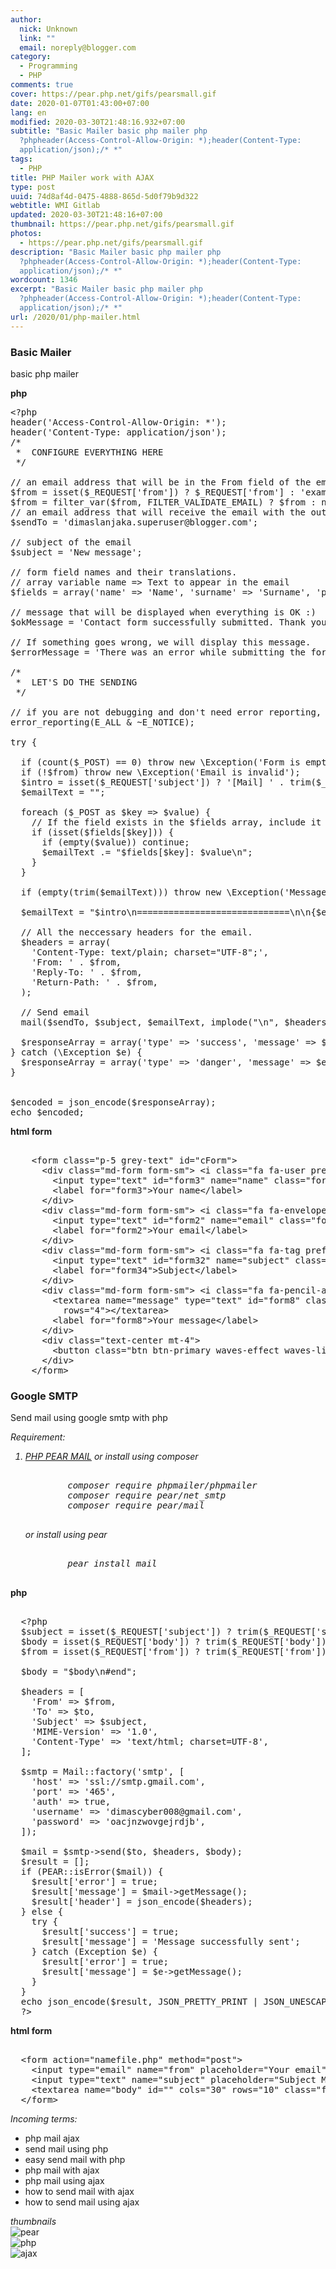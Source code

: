 ```yaml
---
author:
  nick: Unknown
  link: ""
  email: noreply@blogger.com
category:
  - Programming
  - PHP
comments: true
cover: https://pear.php.net/gifs/pearsmall.gif
date: 2020-01-07T01:43:00+07:00
lang: en
modified: 2020-03-30T21:48:16.932+07:00
subtitle: "Basic Mailer basic php mailer php
  ?phpheader(Access-Control-Allow-Origin: *);header(Content-Type:
  application/json);/* *"
tags:
  - PHP
title: PHP Mailer work with AJAX
type: post
uuid: 74d8af4d-0475-4888-865d-5d0f79b9d322
webtitle: WMI Gitlab
updated: 2020-03-30T21:48:16+07:00
thumbnail: https://pear.php.net/gifs/pearsmall.gif
photos:
  - https://pear.php.net/gifs/pearsmall.gif
description: "Basic Mailer basic php mailer php
  ?phpheader(Access-Control-Allow-Origin: *);header(Content-Type:
  application/json);/* *"
wordcount: 1346
excerpt: "Basic Mailer basic php mailer php
  ?phpheader(Access-Control-Allow-Origin: *);header(Content-Type:
  application/json);/* *"
url: /2020/01/php-mailer.html
---
```


<div dir="ltr" style="text-align: left;" trbidi="on">  <h3>Basic Mailer</h3>  <p>basic php mailer</p>  <b>php</b>  <pre>&lt;?php<br>header('Access-Control-Allow-Origin: *');<br>header('Content-Type: application/json');<br>/*<br> *  CONFIGURE EVERYTHING HERE<br> */<br><br>// an email address that will be in the From field of the email.<br>$from = isset($_REQUEST['from']) ? $_REQUEST['from'] : 'example@mail.com';<br>$from = filter_var($from, FILTER_VALIDATE_EMAIL) ? $from : null;<br>// an email address that will receive the email with the output of the form<br>$sendTo = 'dimaslanjaka.superuser@blogger.com';<br><br>// subject of the email<br>$subject = 'New message';<br><br>// form field names and their translations.<br>// array variable name =&gt; Text to appear in the email<br>$fields = array('name' =&gt; 'Name', 'surname' =&gt; 'Surname', 'phone' =&gt; 'Phone', 'email' =&gt; 'Email', 'message' =&gt; 'Message');<br><br>// message that will be displayed when everything is OK :)<br>$okMessage = 'Contact form successfully submitted. Thank you, I will get back to you soon!';<br><br>// If something goes wrong, we will display this message.<br>$errorMessage = 'There was an error while submitting the form. Please try again later';<br><br>/*<br> *  LET'S DO THE SENDING<br> */<br><br>// if you are not debugging and don't need error reporting, turn this off by error_reporting(0);<br>error_reporting(E_ALL &amp; ~E_NOTICE);<br><br>try {<br><br>  if (count($_POST) == 0) throw new \Exception('Form is empty');<br>  if (!$from) throw new \Exception('Email is invalid');<br>  $intro = isset($_REQUEST['subject']) ? '[Mail] ' . trim($_REQUEST['subject']) : "You have a new message from {$from}";<br>  $emailText = "";<br><br>  foreach ($_POST as $key =&gt; $value) {<br>    // If the field exists in the $fields array, include it in the email<br>    if (isset($fields[$key])) {<br>      if (empty($value)) continue;<br>      $emailText .= "$fields[$key]: $value\n";<br>    }<br>  }<br><br>  if (empty(trim($emailText))) throw new \Exception('Messages Empty');<br><br>  $emailText = "$intro\n=============================\n\n{$emailText}\n=============================\n";<br><br>  // All the neccessary headers for the email.<br>  $headers = array(<br>    'Content-Type: text/plain; charset="UTF-8";',<br>    'From: ' . $from,<br>    'Reply-To: ' . $from,<br>    'Return-Path: ' . $from,<br>  );<br><br>  // Send email<br>  mail($sendTo, $subject, $emailText, implode("\n", $headers));<br><br>  $responseArray = array('type' =&gt; 'success', 'message' =&gt; $okMessage);<br>} catch (\Exception $e) {<br>  $responseArray = array('type' =&gt; 'danger', 'message' =&gt; $errorMessage . '. ' . $e-&gt;getMessage());<br>}<br><br><br>$encoded = json_encode($responseArray);<br>echo $encoded;<br></pre>  <b>html form</b>  <pre><br>    &lt;form class="p-5 grey-text" id="cForm"&gt;<br>      &lt;div class="md-form form-sm"&gt; &lt;i class="fa fa-user prefix"&gt;&lt;/i&gt;<br>        &lt;input type="text" id="form3" name="name" class="form-control form-control-sm"&gt;<br>        &lt;label for="form3"&gt;Your name&lt;/label&gt;<br>      &lt;/div&gt;<br>      &lt;div class="md-form form-sm"&gt; &lt;i class="fa fa-envelope prefix"&gt;&lt;/i&gt;<br>        &lt;input type="text" id="form2" name="email" class="form-control form-control-sm"&gt;<br>        &lt;label for="form2"&gt;Your email&lt;/label&gt;<br>      &lt;/div&gt;<br>      &lt;div class="md-form form-sm"&gt; &lt;i class="fa fa-tag prefix"&gt;&lt;/i&gt;<br>        &lt;input type="text" id="form32" name="subject" class="form-control form-control-sm"&gt;<br>        &lt;label for="form34"&gt;Subject&lt;/label&gt;<br>      &lt;/div&gt;<br>      &lt;div class="md-form form-sm"&gt; &lt;i class="fa fa-pencil-alt prefix"&gt;&lt;/i&gt;<br>        &lt;textarea name="message" type="text" id="form8" class="md-textarea form-control form-control-sm"<br>          rows="4"&gt;&lt;/textarea&gt;<br>        &lt;label for="form8"&gt;Your message&lt;/label&gt;<br>      &lt;/div&gt;<br>      &lt;div class="text-center mt-4"&gt;<br>        &lt;button class="btn btn-primary waves-effect waves-light"&gt;Send &lt;i class="fa fa-paper-plane ml-1"&gt;&lt;/i&gt;&lt;/button&gt;<br>      &lt;/div&gt;<br>    &lt;/form&gt;<br></pre>   <h3>Google SMTP</h3>  <p>Send mail using google smtp with php</p>  <i>Requirement:     <ol>      <li>        <a href="https://pear.php.net/package/Mail/" rel="noopener noreferer nofollow">PHP PEAR MAIL</a>        or install using composer         <pre><br>        composer require phpmailer/phpmailer<br>        composer require pear/net_smtp<br>        composer require pear/mail<br>        </pre>        or install using pear         <pre><br>        pear install mail<br>        </pre>      </li>    </ol>  </i>  <b>php</b>  <pre><br>  &lt;?php<br>  $subject = isset($_REQUEST['subject']) ? trim($_REQUEST['subject']) : 'Subject Mail';<br>  $body = isset($_REQUEST['body']) ? trim($_REQUEST['body']) : 'Body Mail';<br>  $from = isset($_REQUEST['from']) ? trim($_REQUEST['from']) : 'dimascyber008@gmail.com';<br><br>  $body = "$body\n#end";<br><br>  $headers = [<br>    'From' =&gt; $from,<br>    'To' =&gt; $to,<br>    'Subject' =&gt; $subject,<br>    'MIME-Version' =&gt; '1.0',<br>    'Content-Type' =&gt; 'text/html; charset=UTF-8',<br>  ];<br><br>  $smtp = Mail::factory('smtp', [<br>    'host' =&gt; 'ssl://smtp.gmail.com',<br>    'port' =&gt; '465',<br>    'auth' =&gt; true,<br>    'username' =&gt; 'dimascyber008@gmail.com',<br>    'password' =&gt; 'oacjnzwovgejrdjb',<br>  ]);<br><br>  $mail = $smtp-&gt;send($to, $headers, $body);<br>  $result = [];<br>  if (PEAR::isError($mail)) {<br>    $result['error'] = true;<br>    $result['message'] = $mail-&gt;getMessage();<br>    $result['header'] = json_encode($headers);<br>  } else {<br>    try {<br>      $result['success'] = true;<br>      $result['message'] = 'Message successfully sent';<br>    } catch (Exception $e) {<br>      $result['error'] = true;<br>      $result['message'] = $e-&gt;getMessage();<br>    }<br>  }<br>  echo json_encode($result, JSON_PRETTY_PRINT | JSON_UNESCAPED_SLASHES | JSON_UNESCAPED_UNICODE);<br>  ?&gt;<br></pre>  <b>html form</b>  <pre><br>  &lt;form action="namefile.php" method="post"&gt;<br>    &lt;input type="email" name="from" placeholder="Your email" class="form-control"&gt;<br>    &lt;input type="text" name="subject" placeholder="Subject Mail" class="form-control"&gt;<br>    &lt;textarea name="body" id="" cols="30" rows="10" class="form-control" placeholder="your messages"&gt;&lt;/textarea&gt;<br>  &lt;/form&gt;<br></pre>  <div>    <i>Incoming terms:</i>    <ul>      <li>php mail ajax</li>      <li>send mail using php</li>      <li>easy send mail with php</li>      <li>php mail with ajax</li>      <li>php mail using ajax</li>      <li>how to send mail with ajax</li>      <li>how to send mail using ajax</li>    </ul>    <i>thumbnails</i>    <div class="row">      <div class="col-md-3">        <img src="https://pear.php.net/gifs/pearsmall.gif" alt="pear">      </div>      <div class="col-md-3">        <img src="https://www.php.net/images/logos/new-php-logo.svg" alt="php">      </div>      <div class="col-md-3">        <img src="https://miro.medium.com/max/4000/1*v3b022s2UAyhVAFLUtzhJg.png" alt="ajax">      </div>    </div>  </div></div>